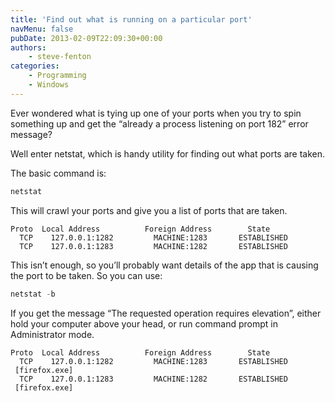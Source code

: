 ```yaml
---
title: 'Find out what is running on a particular port'
navMenu: false
pubDate: 2013-02-09T22:09:30+00:00
authors:
    - steve-fenton
categories:
    - Programming
    - Windows
---
```


Ever wondered what is tying up one of your ports when you try to spin something up and get the “already a process listening on port 182” error message?

Well enter netstat, which is handy utility for finding out what ports are taken.

The basic command is:

```powershell
netstat
```

This will crawl your ports and give you a list of ports that are taken.

```
Proto  Local Address          Foreign Address        State
  TCP    127.0.0.1:1282         MACHINE:1283       ESTABLISHED
  TCP    127.0.0.1:1283         MACHINE:1282       ESTABLISHED
```

This isn’t enough, so you’ll probably want details of the app that is causing the port to be taken. So you can use:

```powershell
netstat -b
```

If you get the message “The requested operation requires elevation”, either hold your computer above your head, or run command prompt in Administrator mode.

```
Proto  Local Address          Foreign Address        State
  TCP    127.0.0.1:1282         MACHINE:1283       ESTABLISHED
 [firefox.exe]
  TCP    127.0.0.1:1283         MACHINE:1282       ESTABLISHED
 [firefox.exe]
```